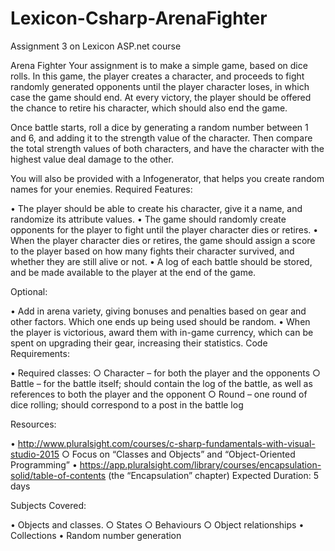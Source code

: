 # Lexicon-Csharp-ArenaFighter
Assignment 3 on Lexicon ASP.net course

Arena Fighter 
Your assignment is to make a simple game, based on dice rolls. In this game, the player creates a character, and proceeds to fight randomly generated opponents until the player character loses, in which case the game should end. At every victory, the player should be offered the chance to retire his character, which should also end the game.

Once battle starts, roll a dice by generating a random number between 1 and 6, and adding it to the strength value of the character. Then compare the total strength values of both characters, and have the character with the highest value deal damage to the other.

You will also be provided with a Infogenerator, that helps you create random names for your enemies.
Required Features:


• The player should be able to create his character, give it a name, and randomize its attribute values.
• The game should randomly create opponents for the player to fight until the player character dies or retires.
• When the player character dies or retires, the game should assign a score to the player based on how many fights their character survived, and whether they are still alive or not.
• A log of each battle should be stored, and be made available to the player at the end of the game.

Optional:


• Add in arena variety, giving bonuses and penalties based on gear and other factors. Which one ends up being used should be random.
• When the player is victorious, award them with in-game currency, which can be spent on upgrading their gear, increasing their statistics.
Code Requirements:


• Required classes:
        ○ Character – for both the player and the opponents
        ○ Battle – for the battle itself; should contain the log of the battle, as well as references to both the player and the opponent
        ○ Round – one round of dice rolling; should correspond to a post in the battle log

Resources:


• http://www.pluralsight.com/courses/c-sharp-fundamentals-with-visual-studio-2015
        ○ Focus on “Classes and Objects” and “Object-Oriented Programming”
• https://app.pluralsight.com/library/courses/encapsulation-solid/table-of-contents (the “Encapsulation” chapter)
Expected Duration: 5 days

Subjects Covered:


• Objects and classes.
        ○ States
        ○ Behaviours
        ○ Object relationships
• Collections
• Random number generation
